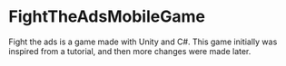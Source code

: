 # FightTheAdsMobileGame
 Fight the ads is a game made with Unity and C#. This game initially was inspired from a tutorial, and then more changes were made later.
